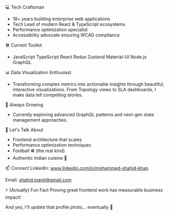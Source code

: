 <!--
**shahidify/shahidify** is a ✨ _special_ ✨ repository because its `README.md` (this file) appears on your GitHub profile.
-->

💻 Tech Craftsman
- 18+ years building enterprise web applications
- Tech Lead of modern React & TypeScript ecosystems
- Performance optimization specialist
- Accessibility advocate ensuring WCAG compliance

🛠️ Current Toolkit
- JavaScript TypeScript React Redux Zustand Material-UI Node.js GraphQL

📊 Data Visualization Enthusiast
- Transforming complex metrics into actionable insights through beautiful, interactive visualizations. From Topology views to SLA dashboards, I make data tell compelling stories.

🌱 Always Growing
- Currently exploring advanced GraphQL patterns and next-gen state management approaches.

💬 Let's Talk About
- Frontend architecture that scales
- Performance optimization techniques
- Football ⚽️ (the real kind)
- Authentic Indian cuisine 🍛

📫 Connect
LinkedIn: www.linkedin.com/in/mohammed-shahid-khan

Email: shahid.manit@gmail.com

⚡ (Actually) Fun Fact
Proving great frontend work has measurable business impact!

And yes, I'll update that profile photo... eventually 📸

